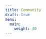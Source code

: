 ```yaml
---
title: Community
draft: true
menu:
  main:
    weight: 40
---
```


<!--add blocks of content here to add more sections to the community page -->
